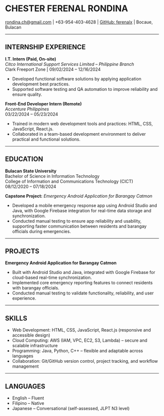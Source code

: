 # CHESTER FERENAL RONDINA
rondina.ch@gmail.com | +63-954-403-4628 | [GitHub: ferenalx](https://github.com/ferenalx) | Bocaue, Bulacan  

---

## INTERNSHIP EXPERIENCE

**I.T. Intern (Paid, On-site)**  
*Citco International Support Services Limited – Philippine Branch*  
Clark Freeport Zone | 09/02/2024 – 12/16/2024  
- Developed functional software solutions by applying application development best practices.  
- Supported software testing and QA automation to improve reliability and ensure quality.  

**Front-End Developer Intern (Remote)**  
*Accenture Philippines*  
03/22/2024 – 05/23/2024  
- Trained in modern web development tools and practices: HTML, CSS, JavaScript, React.js.  
- Collaborated in a team-based development environment to deliver practical and functional solutions.  

---

## EDUCATION

**Bulacan State University**  
Bachelor of Science in Information Technology  
College of Information and Communications Technology (CICT)  
08/12/2020 – 07/18/2024  

**Capstone Project:** *Emergency Android Application for Barangay Catmon*  
- Developed a mobile emergency response app using Android Studio and Java, with Google Firebase integration for real-time data storage and synchronization.  
- Conducted manual testing to ensure app reliability and usability, supporting faster communication between residents and barangay officials during emergencies.  

---

## PROJECTS

**Emergency Android Application for Barangay Catmon**  
- Built with Android Studio and Java, integrated with Google Firebase for cloud-based real-time synchronization.  
- Implemented core emergency reporting features to connect residents with barangay officials.  
- Conducted manual testing to validate functionality, reliability, and user experience.  

---

## SKILLS

- Web Development: HTML, CSS, JavaScript, React.js (responsive and accessible design)  
- Cloud Computing: AWS (IAM, VPC, EC2, S3, Lambda) – secure and scalable infrastructure  
- Programming: Java, Python, C++ – flexible and adaptable across languages  
- Collaboration: Git/GitHub version control, project tracking, and workflow management  

---

## LANGUAGES

- English – Fluent  
- Filipino – Native  
- Japanese – Conversational (self-assessed, JLPT N3 level)  

